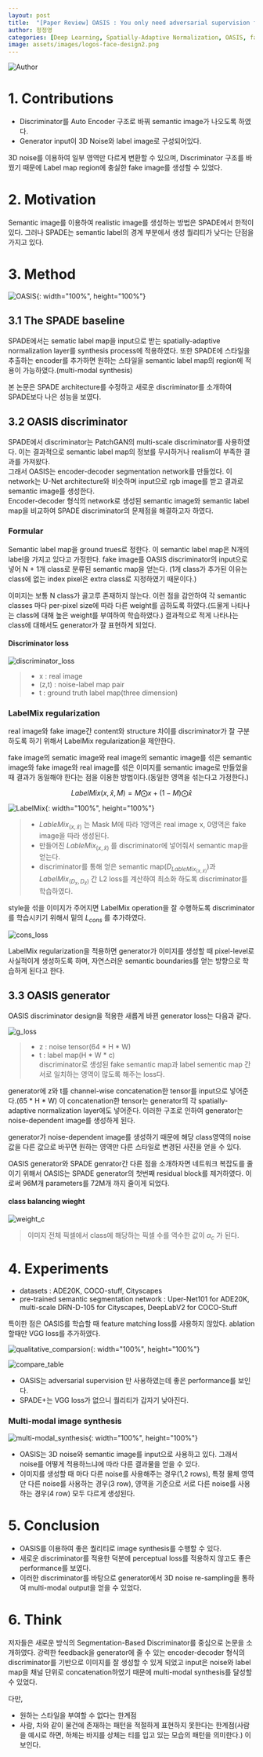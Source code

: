 ```yaml
---
layout: post
title:  "[Paper Review] OASIS : You only need adversarial supervision for semantic image synthesis"
author: 정정영
categories: [Deep Learning, Spatially-Adaptive Normalization, OASIS, face-design]
image: assets/images/logos-face-design2.png
---
```


![Author](/assets/posts/face-design/OASIS/1.author.png)


# 1. Contributions
- Discriminator를 Auto Encoder 구조로 바꿔 semantic image가 나오도록 하였다.
- Generator input이 3D Noise와 label image로 구성되어있다.

3D noise를 이용하여 일부 영역만 다르게 변환할 수 있으며, Discriminator 구조를 바꿨기 때문에 Label map region에 충실한 fake image를 생성할 수 있었다.

# 2. Motivation
Semantic image를 이용하여 realistic image를 생성하는 방법은 SPADE에서 한적이 있다. 그러나 SPADE는 semantic label의 경계 부분에서 생성 퀄리티가 낮다는 단점을 가지고 있다. 

# 3. Method
![OASIS](/assets/posts/face-design/OASIS/2.OASIS.png){: width="100%", height="100%"}<br>
## 3.1 The SPADE baseline
SPADE에서는 sematic label map을 input으로 받는 spatially-adaptive normalization layer를 synthesis process에 적용하였다. 또한 SPADE에 스타일을 추출하는 encoder를 추가하면 원하는 스타일을 semantic label map의 region에 적용이 가능하였다.(multi-modal synthesis)    

본 논문은 SPADE architecture를 수정하고 새로운 discriminator를 소개하여 SPADE보다 나은 성능을 보였다.  


## 3.2 OASIS discriminator
SPADE에서 discriminator는 PatchGAN의 multi-scale discriminator를 사용하였다. 이는 결과적으로 semantic label map의 정보를 무시하거나 realism이 부족한 결과를 가져왔다.  
그래서 OASIS는 encoder-decoder segmentation network를 만들었다. 이 network는 U-Net architecture와 비슷하며 input으로 rgb image를 받고 결과로 semantic image를 생성한다.  
Encoder-decoder 형식의 network로 생성된 semantic image와 semantic label map을 비교하여 SPADE discriminator의 문제점을 해결하고자 하였다.

### Formular
Semantic label map을 ground trues로 정한다. 이 semantic label map은 N개의 label을 가지고 있다고 가정한다. fake image를 OASIS discriminator의 input으로 넣어 N + 1개 class로 분류된 semantic map을 얻는다. (1개 class가 추가된 이유는 class에 없는 index pixel은 extra class로 지정하였기 때문이다.)  

이미지는 보통 N class가 골고루 존재하지 않는다. 이런 점을 감안하여 각 semantic classes 마다 per-pixel size에 따라 다른 weight를 곱하도록 하였다.(드물게 나타나는 class에 대해 높은 weight를 부여하여 학습하였다.) 결과적으로 적게 나타나는 class에 대해서도 generator가 잘 표현하게 되었다.  

#### Discriminator loss

![discriminator_loss](/assets/posts/face-design/OASIS/discriminator_loss.svg)

> - x : real image  
> - (z,t) : noise-label map pair  
> - t : ground truth label map(three dimension)  

### LabelMix regularization
real image와 fake image간 content와 structure 차이를 discriminator가 잘 구분하도록 하기 위해서 LabelMix regularization을 제안한다.  

fake image의 sematic image와 real image의 semantic image를 섞은 semantic image와 fake image와 real image를 섞은 이미지를 semantic image로 만들었을 때 결과가 동일해야 한다는 점을 이용한 방법이다.(동일한 영역을 섞는다고 가정한다.)  

$$
LabelMix(x,\hat{x},M) = M \bigodot x + (1 - M)\bigodot \hat{x}
$$

![LabelMix](/assets/posts/face-design/OASIS/3.LabelMix.png){: width="100%", height="100%"}<br>
> - $LableMix_{(x,\hat{x})}$ 는 Mask M에 따라 1영역은 real image x, 0영역은 fake image을 따라 생성된다.  
> - 만들어진 $LableMix_{(x,\hat{x})}$ 를 discriminator에 넣어줘서 semantic map을 얻는다.  
> - discriminator를 통해 얻은 semantic map($D_{LableMix_{(x,\hat{x})}}$)과 $LabelMix_{(D_{x},D_{\hat{x}})}$ 간 L2 loss를 계산하여 최소화 하도록 discriminator를 학습하였다.  

style을 섞을 이미지가 주어지면 LabelMix operation을 잘 수행하도록 discriminator를 학습시키기 위해서 밑의 $\textit{L}_{cons}$ 를 추가하였다.  

![cons_loss](/assets/posts/face-design/OASIS/cons_loss.svg)


LabelMix regularization을 적용하면 generator가 이미지를 생성할 때 pixel-level로 사실적이게 생성하도록 하며, 자연스러운 semantic boundaries를 얻는 방향으로 학습하게 된다고 한다.

## 3.3 OASIS generator
OASIS discriminator design을 적용한 새롭게 바뀐 generator loss는 다음과 같다.

![g_loss](/assets/posts/face-design/OASIS/g_loss.svg)


> - z : noise tensor(64 * H * W)
> - t : label map(H * W * c)  
> discriminator로 생성된 fake semantic map과 label sementic map 간 서로 일치하는 영역이 많도록 해주는 loss다. 

generator에 z와 t를 channel-wise concatenation한 tensor를 input으로 넣어준다.(65 * H * W) 이 concatenation한 tensor는 generator의 각 spatially-adaptive normalization layer에도 넣어준다. 이러한 구조로 인하여 generator는 noise-dependent image를 생성하게 된다. 

generator가 noise-dependent image를 생성하기 때문에 해당 class영역의 noise값을 다른 값으로 바꾸면 원하는 영역만 다른 스타일로 변경된 사진을 얻을 수 있다. 

OASIS generator와 SPADE genrator간 다른 점을 소개하자면 네트워크 복잡도를 줄이기 위해서 OASIS는 SPADE generator의 첫번째 residual block를 제거하였다. 이로써 96M개 parameters를 72M개 까지 줄이게 되었다.

#### class balancing wieght 

![weight_c](/assets/posts/face-design/OASIS/weightc.svg)

> 이미지 전체 픽셀에서 class에 해당하는 픽셀 수를 역수한 값이 $\alpha_{c}$ 가 된다.


# 4. Experiments
- datasets : ADE20K, COCO-stuff, Cityscapes
- pre-trained semantic segmentation network : Uper-Net101 for ADE20K, multi-scale DRN-D-105 for Cityscapes, DeepLabV2 for COCO-Stuff

특이한 점은 OASIS를 학습할 때 feature matching loss를 사용하지 않았다. ablation  할때만 VGG loss를 추가하였다.

![qualitative_comparsion](/assets/posts/face-design/OASIS/4.qualitative_comparsion.png){: width="100%", height="100%"}<br>

![compare_table](/assets/posts/face-design/OASIS/5.compare_table1.png)
- OASIS는 adversarial supervision 만 사용하였는데 좋은 performance를 보인다.
- SPADE+는 VGG loss가 없으니 퀄리티가 갑자기 낮아진다.

### Multi-modal image synthesis
![multi-modal_synthesis](/assets/posts/face-design/OASIS/6.multi-modal_synthesis.png){: width="100%", height="100%"}<br>
- OASIS는 3D noise와 semantic image를 input으로 사용하고 있다. 그래서 noise를 어떻게 적용하느냐에 따라 다른 결과물을 얻을 수 있다.
- 이미지를 생성할 때 마다 다른 noise를 사용해주는 경우(1,2 rows), 특정 물체 영역만 다른 noise를 사용하는 경우(3 row), 영역을 기준으로 서로 다른 noise를 사용하는 경우(4 row) 모두 다르게 생성된다.

# 5. Conclusion
- OASIS를 이용하여 좋은 퀄리티로 image synthesis를 수행할 수 있다.
- 새로운 discriminator를 적용한 덕분에 perceptual loss를 적용하지 않고도 좋은 performance를 보였다.
- 이러한 discriminator를 바탕으로 generator에서 3D noise re-sampling을 통하여 multi-modal output을 얻을 수 있었다.

# 6. Think
저자들은 새로운 방식의 Segmentation-Based Discriminator를 중심으로 논문을 소개하였다. 강력한 feedback을 generator에 줄 수 있는 encoder-decoder 형식의 discriminator를 기반으로 이미지를 잘 생성할 수 있게 되었고 input은 noise와 label map을 채널 단위로 concatenation하였기 때문에 multi-modal synthesis를 달성할 수 있었다. 

다만,
- 원하는 스타일을 부여할 수 없다는 한계점
- 사람, 차와 같이 물건에 존재하는 패턴을 적절하게 표현하지 못한다는 한계점(사람을 예시로 하면, 하체는 바지를 상체는 티를 입고 있는 모습의 패턴을 의미한다.)
이 보인다.